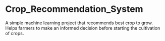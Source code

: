 # Crop_Recommendation_System
A simple machine learning project that recommends best crop to grow. Helps farmers to make an informed decision before starting the cultivation of crops.
